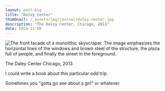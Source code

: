 ```yaml
---
layout: post-big
title: "Daley Center"
thumbnail: /_assets/img/journal/daley-center.jpg
description: "The Daley Center, Chicago, 2013"
date: 2024-11-08
---
```

<div class="grid-wide">
	<img src="/_assets/img/journal/daley-center.jpg" alt="The front facade of a monolithic skyscraper. The image emphasizes the horizontal lines of the windows and brown steel of the structure, the plaza full of people, and finally the street in the foreground." />
</div>
<div class="grid-item-4 grid-offset-3">

The Daley Center
Chicago, 2013

I could write a book about this particular odd trip. 

Sometimes you "gotta go see about a girl" or whatever.

</div>